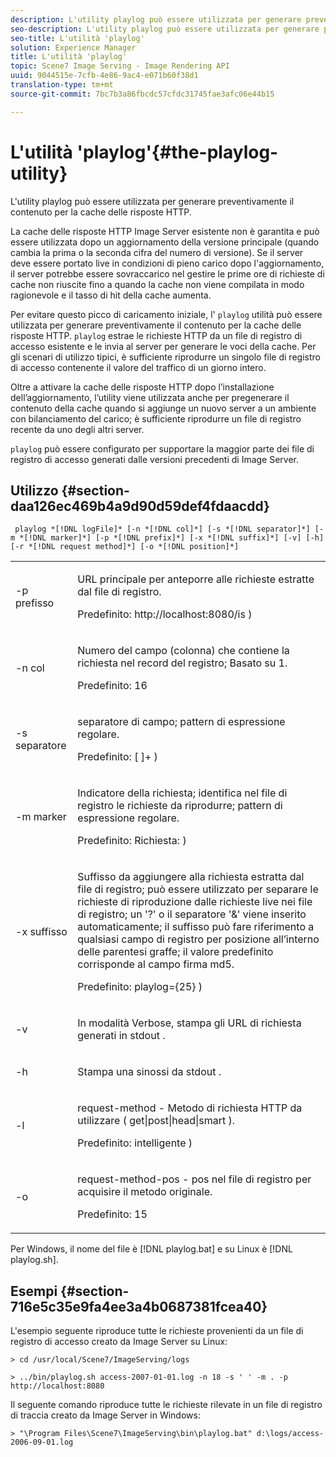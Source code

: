 ```yaml
---
description: L'utility playlog può essere utilizzata per generare preventivamente il contenuto per la cache delle risposte HTTP.
seo-description: L'utility playlog può essere utilizzata per generare preventivamente il contenuto per la cache delle risposte HTTP.
seo-title: L'utilità 'playlog'
solution: Experience Manager
title: L'utilità 'playlog'
topic: Scene7 Image Serving - Image Rendering API
uuid: 9044515e-7cfb-4e86-9ac4-e071b60f38d1
translation-type: tm+mt
source-git-commit: 7bc7b3a86fbcdc57cfdc31745fae3afc06e44b15

---
```



# L&#39;utilità &#39;playlog&#39;{#the-playlog-utility}

L&#39;utility playlog può essere utilizzata per generare preventivamente il contenuto per la cache delle risposte HTTP.

La cache delle risposte HTTP Image Server esistente non è garantita e può essere utilizzata dopo un aggiornamento della versione principale (quando cambia la prima o la seconda cifra del numero di versione). Se il server deve essere portato live in condizioni di pieno carico dopo l&#39;aggiornamento, il server potrebbe essere sovraccarico nel gestire le prime ore di richieste di cache non riuscite fino a quando la cache non viene compilata in modo ragionevole e il tasso di hit della cache aumenta.

Per evitare questo picco di caricamento iniziale, l&#39; `playlog` utilità può essere utilizzata per generare preventivamente il contenuto per la cache delle risposte HTTP. `playlog` estrae le richieste HTTP da un file di registro di accesso esistente e le invia al server per generare le voci della cache. Per gli scenari di utilizzo tipici, è sufficiente riprodurre un singolo file di registro di accesso contenente il valore del traffico di un giorno intero.

Oltre a attivare la cache delle risposte HTTP dopo l’installazione dell’aggiornamento, l’utility viene utilizzata anche per pregenerare il contenuto della cache quando si aggiunge un nuovo server a un ambiente con bilanciamento del carico; è sufficiente riprodurre un file di registro recente da uno degli altri server.

`playlog` può essere configurato per supportare la maggior parte dei file di registro di accesso generati dalle versioni precedenti di Image Server.

## Utilizzo {#section-daa126ec469b4a9d90d59def4fdaacdd}

` playlog *[!DNL logFile]* [-n *[!DNL col]*] [-s *[!DNL separator]*] [-m *[!DNL marker]*] [-p *[!DNL prefix]*] [-x *[!DNL suffix]*] [-v] [-h] [-r *[!DNL request method]*] [-o *[!DNL position]*]`

<table id="simpletable_39B9638BCB0F4244B5155C958C044C31"> 
 <tr class="strow"> 
  <td class="stentry"> <p> <span class="codeph"> -p <span class="varname"> prefisso </span></span> </p> </td> 
  <td class="stentry"> <p>URL principale per anteporre alle richieste estratte dal file di registro. </p> <p>Predefinito: <span class="filepath"> http://localhost:8080/is </span>) </p> </td> 
 </tr> 
 <tr class="strow"> 
  <td class="stentry"> <p> <span class="codeph"> -n <span class="varname"> col </span></span> </p> </td> 
  <td class="stentry"> <p>Numero del campo (colonna) che contiene la richiesta nel record del registro; Basato su 1. </p> <p>Predefinito: 16 </p> </td> 
 </tr> 
 <tr class="strow"> 
  <td class="stentry"> <p> <span class="codeph"> -s <span class="varname"> separatore </span></span> </p> </td> 
  <td class="stentry"> <p>separatore di campo; pattern di espressione regolare. </p> <p>Predefinito: <span class="codeph"> [ ]+ </span>) </p> </td> 
 </tr> 
 <tr class="strow"> 
  <td class="stentry"> <p> <span class="codeph"> -m <span class="varname"> marker </span></span> </p> </td> 
  <td class="stentry"> <p>Indicatore della richiesta; identifica nel file di registro le richieste da riprodurre; pattern di espressione regolare. </p> <p>Predefinito: <span class="codeph"> Richiesta: </span>) </p> </td> 
 </tr> 
 <tr class="strow"> 
  <td class="stentry"> <p> <span class="codeph"> -x <span class="varname"> suffisso </span></span> </p> </td> 
  <td class="stentry"> <p>Suffisso da aggiungere alla richiesta estratta dal file di registro; può essere utilizzato per separare le richieste di riproduzione dalle richieste live nei file di registro; un '?' o il separatore '&amp;' viene inserito automaticamente; il suffisso può fare riferimento a qualsiasi campo di registro per posizione all’interno delle parentesi graffe; il valore predefinito corrisponde al campo firma md5. </p> <p>Predefinito: <span class="codeph"> playlog={25} </span>) </p> </td> 
 </tr> 
 <tr class="strow"> 
  <td class="stentry"> <p> <span class="codeph"> -v </span> </p> </td> 
  <td class="stentry"> <p>In modalità Verbose, stampa gli URL di richiesta generati in <span class="codeph"> stdout </span>. </p> </td> 
 </tr> 
 <tr class="strow"> 
  <td class="stentry"> <p> <span class="codeph"> -h </span> </p> </td> 
  <td class="stentry"> <p>Stampa una sinossi da <span class="codeph"> stdout </span>. </p> </td> 
 </tr> 
 <tr class="strow"> 
  <td class="stentry"> <p> <span class="codeph"> -l </span> </p> </td> 
  <td class="stentry"> <p>request-method - Metodo di richiesta HTTP da utilizzare ( <span class="codeph"> get|post|head|smart </span>). </p> <p>Predefinito: <span class="codeph"> intelligente </span>) </p> </td> 
 </tr> 
 <tr class="strow"> 
  <td class="stentry"> <p> <span class="codeph"> -o </span> </p> </td> 
  <td class="stentry"> <p>request-method-pos - pos nel file di registro per acquisire il metodo originale. </p> <p>Predefinito: 15 </p> </td> 
 </tr> 
</table>

Per Windows, il nome del file è [!DNL playlog.bat] e su Linux è [!DNL playlog.sh].

## Esempi {#section-716e5c35e9fa4ee3a4b0687381fcea40}

L&#39;esempio seguente riproduce tutte le richieste provenienti da un file di registro di accesso creato da Image Server su Linux:

`> cd /usr/local/Scene7/ImageServing/logs`

`> ../bin/playlog.sh access-2007-01-01.log -n 18 -s ' ' -m . -p http://localhost:8080`

Il seguente comando riproduce tutte le richieste rilevate in un file di registro di traccia creato da Image Server in Windows:

`> "\Program Files\Scene7\ImageServing\bin\playlog.bat" d:\logs/access-2006-09-01.log`

